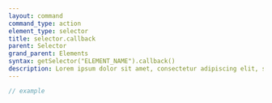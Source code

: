 ```yaml
---
layout: command
command_type: action
element_type: selector
title: selector.callback
parent: Selector
grand_parent: Elements
syntax: getSelector("ELEMENT_NAME").callback()
description: Lorem ipsum dolor sit amet, consectetur adipiscing elit, sed do eiusmod tempor incididunt ut labore et dolore magna aliqua. Ut enim ad minim veniam, quis nostrud exercitation ullamco laboris nisi ut aliquip ex ea commodo consequat.
---
```


```javascript
// example
```